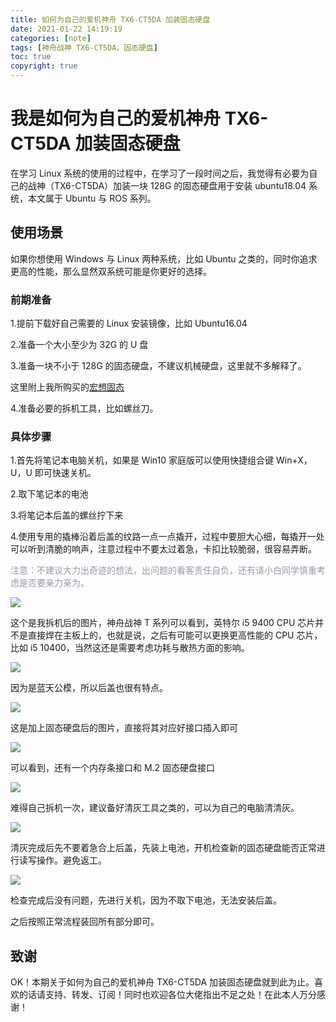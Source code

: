 ```yaml
---
title: 如何为自己的爱机神舟 TX6-CT5DA 加装固态硬盘
date: 2021-01-22 14:19:19
categories: [note]
tags: [神舟战神 TX6-CT5DA，固态硬盘]
toc: true
copyright: true
---
```


# 我是如何为自己的爱机神舟 TX6-CT5DA 加装固态硬盘

在学习 Linux 系统的使用的过程中，在学习了一段时间之后，我觉得有必要为自己的战神（TX6-CT5DA）加装一块 128G 的固态硬盘用于安装 ubuntu18.04 系统，本文属于 Ubuntu 与 ROS 系列。

<!-- more -->

## 使用场景

如果你想使用 Windows 与 Linux 两种系统，比如 Ubuntu 之类的，同时你追求更高的性能，那么显然双系统可能是你更好的选择。

### 前期准备

1.提前下载好自己需要的 Linux 安装镜像，比如 Ubuntu16.04

2.准备一个大小至少为 32G 的 U 盘

3.准备一块不小于 128G 的固态硬盘，不建议机械硬盘，这里就不多解释了。

这里附上我所购买的[宏想固态](https://m.tb.cn/h.488QMNG?sm=429b6e)

4.准备必要的拆机工具，比如螺丝刀。

### 具体步骤

1.首先将笔记本电脑关机，如果是 Win10 家庭版可以使用快捷组合键 Win+X，U，U 即可快速关机。

2.取下笔记本的电池

3.将笔记本后盖的螺丝拧下来

4.使用专用的撬棒沿着后盖的纹路一点一点撬开，过程中要胆大心细，每撬开一处可以听到清脆的响声，注意过程中不要太过着急，卡扣比较脆弱，很容易弄断。

<font color=#999AAA >注意：不建议大力出奇迹的想法，出问题的看客责任自负，还有请小白同学慎重考虑是否要亲力亲为。</font>

![](https://github.com/sujit-168/Blog-Picture/raw/master/My%20Blog/%E5%A6%82%E4%BD%95%E4%B8%BA%E8%87%AA%E5%B7%B1%E7%9A%84%E7%88%B1%E6%9C%BA%E7%A5%9E%E8%88%9FTX6-CT5DA%E5%8A%A0%E8%A3%85%E5%9B%BA%E6%80%81%E7%A1%AC%E7%9B%98/1.jpg)

这个是我拆机后的图片，神舟战神 T 系列可以看到，英特尔 i5 9400 CPU 芯片并不是直接焊在主板上的，也就是说，之后有可能可以更换更高性能的 CPU 芯片，比如 i5 10400，当然这还是需要考虑功耗与散热方面的影响。

![](https://github.com/sujit-168/Blog-Picture/raw/master/My%20Blog/%E5%A6%82%E4%BD%95%E4%B8%BA%E8%87%AA%E5%B7%B1%E7%9A%84%E7%88%B1%E6%9C%BA%E7%A5%9E%E8%88%9FTX6-CT5DA%E5%8A%A0%E8%A3%85%E5%9B%BA%E6%80%81%E7%A1%AC%E7%9B%98/2.jpg)

因为是蓝天公模，所以后盖也很有特点。

![](https://github.com/sujit-168/Blog-Picture/raw/master/My%20Blog/%E5%A6%82%E4%BD%95%E4%B8%BA%E8%87%AA%E5%B7%B1%E7%9A%84%E7%88%B1%E6%9C%BA%E7%A5%9E%E8%88%9FTX6-CT5DA%E5%8A%A0%E8%A3%85%E5%9B%BA%E6%80%81%E7%A1%AC%E7%9B%98/3.jpg)

这是加上固态硬盘后的图片，直接将其对应好接口插入即可

![](https://github.com/sujit-168/Blog-Picture/raw/master/My%20Blog/%E5%A6%82%E4%BD%95%E4%B8%BA%E8%87%AA%E5%B7%B1%E7%9A%84%E7%88%B1%E6%9C%BA%E7%A5%9E%E8%88%9FTX6-CT5DA%E5%8A%A0%E8%A3%85%E5%9B%BA%E6%80%81%E7%A1%AC%E7%9B%98/4.jpg)

可以看到，还有一个内存条接口和 M.2 固态硬盘接口

![](https://github.com/sujit-168/Blog-Picture/raw/master/My%20Blog/%E5%A6%82%E4%BD%95%E4%B8%BA%E8%87%AA%E5%B7%B1%E7%9A%84%E7%88%B1%E6%9C%BA%E7%A5%9E%E8%88%9FTX6-CT5DA%E5%8A%A0%E8%A3%85%E5%9B%BA%E6%80%81%E7%A1%AC%E7%9B%98/5.jpg)

难得自己拆机一次，建议备好清灰工具之类的，可以为自己的电脑清清灰。

![](https://github.com/sujit-168/Blog-Picture/raw/master/My%20Blog/%E5%A6%82%E4%BD%95%E4%B8%BA%E8%87%AA%E5%B7%B1%E7%9A%84%E7%88%B1%E6%9C%BA%E7%A5%9E%E8%88%9FTX6-CT5DA%E5%8A%A0%E8%A3%85%E5%9B%BA%E6%80%81%E7%A1%AC%E7%9B%98/6.jpg)

清灰完成后先不要着急合上后盖，先装上电池，开机检查新的固态硬盘能否正常进行读写操作。避免返工。

![](https://github.com/sujit-168/Blog-Picture/raw/master/My%20Blog/%E5%A6%82%E4%BD%95%E4%B8%BA%E8%87%AA%E5%B7%B1%E7%9A%84%E7%88%B1%E6%9C%BA%E7%A5%9E%E8%88%9FTX6-CT5DA%E5%8A%A0%E8%A3%85%E5%9B%BA%E6%80%81%E7%A1%AC%E7%9B%98/7.jpg)

检查完成后没有问题，先进行关机，因为不取下电池，无法安装后盖。

之后按照正常流程装回所有部分即可。

## 致谢

OK！本期关于如何为自己的爱机神舟 TX6-CT5DA 加装固态硬盘就到此为止。喜欢的话请支持、转发、订阅！同时也欢迎各位大佬指出不足之处！在此本人万分感谢！

